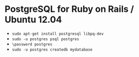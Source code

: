 PostgreSQL for Ruby on Rails / Ubuntu 12.04
=====
* `sudo apt-get install postgresql libpq-dev`
* `sudo -u postgres psql postgres`
* `\password postgres`
* `sudo -u postgres createdb mydatabase`
